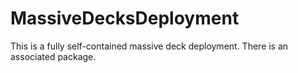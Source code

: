 # MassiveDecksDeployment
This is a fully self-contained massive deck deployment. There is an associated package.
